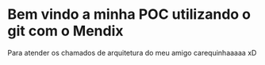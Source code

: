 
# Bem vindo a minha POC utilizando o git com o Mendix


Para atender os chamados de arquitetura do meu amigo carequinhaaaaa xD
